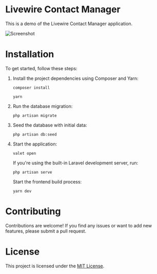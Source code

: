 # Livewire Contact Manager

This is a demo of the Livewire Contact Manager application.

![Screenshot](https://github.com/justnixx/LivewireContactManager/assets/45858998/93cc613b-b2af-4a4c-ad38-b53a72b9c962)

# Installation

To get started, follow these steps:

1.  Install the project dependencies using Composer and Yarn:

    ```shell
    composer install

    yarn
    ```

2.  Run the database migration:

    `php artisan migrate`

3.  Seed the database with initial data:

    `php artisan db:seed`

4.  Start the application:

    `valet open`

    If you're using the built-in Laravel development server, run:

    `php artisan serve`

    Start the frontend build process:

    `yarn dev`

# Contributing

Contributions are welcome! If you find any issues or want to add new features, please submit a pull request.

# License

This project is licensed under the [MIT License](/LICENSE).
